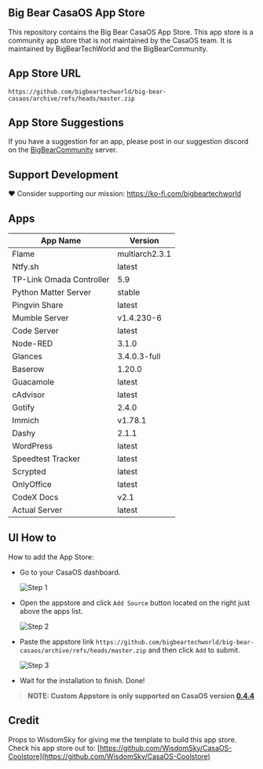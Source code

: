 ## Big Bear CasaOS App Store

This repository contains the Big Bear CasaOS App Store. This app store is a community app store that is not maintained by the CasaOS team. It is maintained by BigBearTechWorld and the BigBearCommunity.

## App Store URL

```text
https://github.com/bigbeartechworld/big-bear-casaos/archive/refs/heads/master.zip
```

## App Store Suggestions

If you have a suggestion for an app, please post in our suggestion discord on the [BigBearCommunity](https://discord.gg/ykwA7wsnP8) server.

## Support Development

❤️ Consider supporting our mission: https://ko-fi.com/bigbeartechworld

## Apps

| App Name                 | Version        |
| ------------------------ | -------------- |
| Flame                    | multiarch2.3.1 |
| Ntfy.sh                  | latest         |
| TP-Link Omada Controller | 5.9            |
| Python Matter Server     | stable         |
| Pingvin Share            | latest         |
| Mumble Server            | v1.4.230-6     |
| Code Server              | latest         |
| Node-RED                 | 3.1.0          |
| Glances                  | 3.4.0.3-full   |
| Baserow                  | 1.20.0         |
| Guacamole                | latest         |
| cAdvisor                 | latest         |
| Gotify                   | 2.4.0          |
| Immich                   | v1.78.1        |
| Dashy                    | 2.1.1          |
| WordPress                | latest         |
| Speedtest Tracker        | latest         |
| Scrypted                 | latest         |
| OnlyOffice               | latest         |
| CodeX Docs               | v2.1           |
| Actual Server            | latest         |

## UI How to

How to add the App Store:

- Go to your CasaOS dashboard.

  ![Step 1](https://raw.githubusercontent.com/WisdomSky/CasaOS-LinuxServer-AppStore/main/tip-1.jpg)

- Open the appstore and click `Add Source` button located on the right just above the apps list.

  ![Step 2](https://raw.githubusercontent.com/WisdomSky/CasaOS-LinuxServer-AppStore/main/tip-2.jpg)

- Paste the appstore link `https://github.com/bigbeartechworld/big-bear-casaos/archive/refs/heads/master.zip` and then click `Add` to submit.

  ![Step 3](https://raw.githubusercontent.com/WisdomSky/CasaOS-LinuxServer-AppStore/main/tip-3.jpg)

- Wait for the installation to finish. Done!

> **NOTE: Custom Appstore is only supported on CasaOS version [0.4.4](https://blog.casaos.io/blog/32.html)**

## Credit

Props to WisdomSky for giving me the template to build this app store. Check his app store out to: [https://github.com/WisdomSky/CasaOS-Coolstore](https://github.com/WisdomSky/CasaOS-Coolstore)
